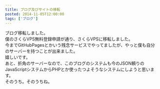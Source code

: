 ```yaml
---
title: ブログ及びサイトの移転
posted: 2014-11-05T12:00:00
tags: ['ブログ']
---
```


ブログ移転しました。  
僕のさくらVPS無料登録申請が通り、さくらVPSに移転しました。  
今までGitHubPagesとかいう残念サービスでやってましたが、やっと僕も自分のサーバーを持つことが出来ました。  
嬉しいです。  
あと、折角のサーバーなので、このブログのシステムも今のJSON頼りのJavaScriptシステムからPHPとか使ったつよそうなシステムにしようと思います。  
そのうち。そのうちね。  

